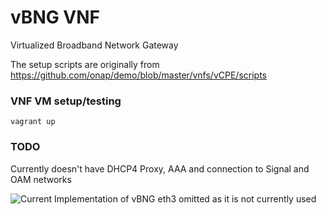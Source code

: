 # vBNG VNF

Virtualized Broadband Network Gateway

The setup scripts are originally from https://github.com/onap/demo/blob/master/vnfs/vCPE/scripts

### VNF VM setup/testing

`vagrant up`

### TODO

Currently doesn't have DHCP4 Proxy, AAA and connection to Signal and OAM networks

![Current Implementation of vBNG](https://github.com/cncf/cnfs/blob/master/comparison/box-by-box-kvm-docker/vBNG/vBNG.png)
eth3 omitted as it is not currently used
